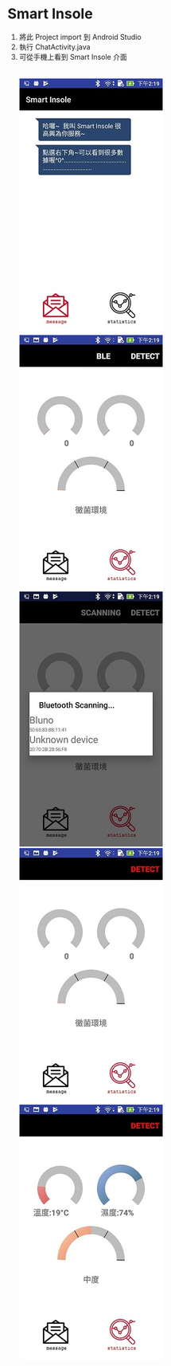 # Smart Insole
1. 將此 Project import 到 Android Studio 
2. 執行 ChatActivity.java
3. 可從手機上看到 Smart Insole 介面 </br></br></br>
![](image/1.jpg)
![](image/2.jpg)
![](image/3.jpg)
![](image/4.jpg)
![](image/5.jpg)
